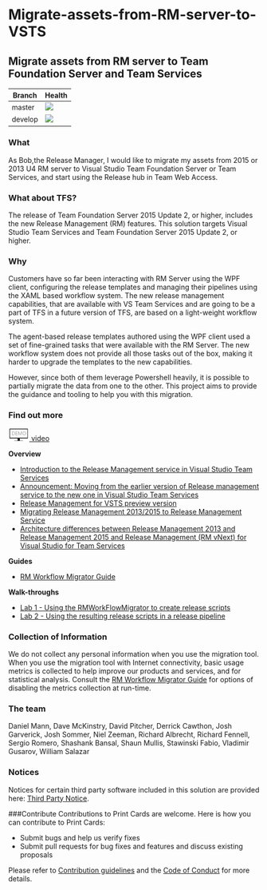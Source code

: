 # Migrate-assets-from-RM-server-to-VSTS

## Migrate assets from RM server to Team Foundation Server and Team Services ##

|Branch|Health|
|------|------|
|master|![](https://almrangers.visualstudio.com/DefaultCollection/_apis/public/build/definitions/7f3cfb9a-d1cb-4e66-9d36-1af87b906fe9/83/badge)|
|develop|![](https://almrangers.visualstudio.com/DefaultCollection/_apis/public/build/definitions/7f3cfb9a-d1cb-4e66-9d36-1af87b906fe9/85/badge)|



### What ###
As Bob,the Release Manager, I would like to migrate my assets from 2015 or 2013 U4 RM server to Visual Studio Team Foundation Server or Team Services, and start using the Release hub in Team Web Access. 

### What about TFS? ###

The release of Team Foundation Server 2015 Update 2, or higher, includes the new Release Management (RM) features. This solution targets Visual Studio Team Services and Team Foundation Server 2015 Update 2, or higher.

### Why ###
Customers have so far been interacting with RM Server using the WPF client, configuring the release templates and managing their pipelines using the XAML based workflow system. The new release management capabilities, that are available with VS Team Services and are going to be a part of TFS in a future version of TFS, are based on a light-weight workflow system.

The agent-based release templates authored using the WPF client used a set of fine-grained tasks that were available with the RM Server. The new workflow system does not provide all those tasks out of the box, making it harder to upgrade the templates to the new capabilities.

However, since both of them leverage Powershell heavily, it is possible to partially migrate the data from one to the other. This project aims to provide the guidance and tooling to help you with this migration.

### Find out more ###

[![](./doc/Images/demo.png) video](https://channel9.msdn.com/Series/Visual-Studio-ALM-Rangers-Demos/Project-Demo-Migration-of-RM-assets-from-RM-server-to-TFS)

**Overview**

- [Introduction to the Release Management service in Visual Studio Team Services](doc/Intro-to-Release-Managment-VisualStudioTeamServices.md)
- [Announcement: Moving from the earlier version of Release management service to the new one in Visual Studio Team Services](http://blogs.msdn.com/b/visualstudioalm/archive/2015/11/19/moving-from-the-earlier-version-of-release-management-service-to-the-new-one-in-visual-studio-team-services.aspx)
- [Release Management for VSTS preview version](https://msdn.microsoft.com/Library/vs/alm/Release/overview-rmpreview)
- [Migrating Release Management 2013/2015 to Release Management Service](http://incyclesoftware.com/2015/11/migrating-release-management-20132015-to-release-management-service/)
- [Architecture differences between Release Management 2013 and Release Management 2015 and Release Management (RM vNext) for Visual Studio for Team Services](doc/RMArchitecture-comparison-between-RM2013-2015-and-RMvNext-for-VSTS.md)

**Guides**

- [RM Workflow Migrator Guide](doc/RM-Workflow-Migrator-Guide.md)

**Walk-throughs**

- [Lab 1 - Using the RMWorkFlowMigrator to create release scripts](doc/Lab-1-Using-the-RMWorkFlowMigrator-to-create-release-scripts.md)
- [Lab 2 - Using the resulting release scripts in a release pipeline](doc/Lab-2-Using-the-resulting-release-scripts-in-a-release-pipeline.md)

### Collection of Information ###

We do not collect any personal information when you use the migration tool. When you use the migration tool with Internet connectivity, basic usage metrics is collected to help improve our products and services, and for statistical analysis. Consult the [RM Workflow Migrator Guide](doc/RM-Workflow-Migrator-Guide.md) for options of disabling the metrics collection at run-time.

### The team ###
Daniel Mann, Dave McKinstry, David Pitcher, Derrick Cawthon, Josh Garverick, Josh Sommer, Niel Zeeman, Richard Albrecht, Richard Fennell, Sergio Romero, Shashank Bansal, Shaun Mullis, Stawinski Fabio, Vladimir Gusarov, William Salazar

### Notices ###
Notices for certain third party software included in this solution are provided here: [Third Party Notice](ThirdPartyNotices.txt).

###Contribute
Contributions to Print Cards are welcome. Here is how you can contribute to Print Cards:  

- Submit bugs and help us verify fixes  
- Submit pull requests for bug fixes and features and discuss existing proposals   

Please refer to [Contribution guidelines](.github/CONTRIBUTING.md) and the [Code of Conduct](.github/COC.md) for more details.